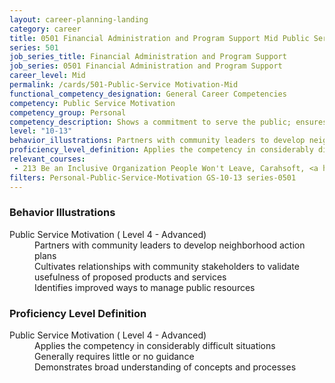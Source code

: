 ```yaml
---
layout: career-planning-landing
category: career
title: 0501 Financial Administration and Program Support Mid Public Service Motivation
series: 501
job_series_title: Financial Administration and Program Support
job_series: 0501 Financial Administration and Program Support
career_level: Mid
permalink: /cards/501-Public-Service Motivation-Mid
functional_competency_designation: General Career Competencies
competency: Public Service Motivation
competency_group: Personal
competency_description: Shows a commitment to serve the public; ensures that actions meet public needs; aligns organizational objectives and practices with public interests
level: "10-13"
behavior_illustrations: Partners with community leaders to develop neighborhood action plans ? Cultivates relationships with community stakeholders to validate usefulness of proposed products and services ? Identifies improved ways to manage public resources
proficiency_level_definition: Applies the competency in considerably difficult situations ? Generally requires little or no guidance ? Demonstrates broad understanding of concepts and processes
relevant_courses: 
 - 213 Be an Inclusive Organization People Won't Leave, Carahsoft, <a href="https://www.linkedin.com/learning/be-an-inclusive-organization-people-won-t-leave">https://www.linkedin.com/learning/be-an-inclusive-organization-people-won-t-leave</a>
filters: Personal-Public-Service-Motivation GS-10-13 series-0501
---
```


<div class="desktop:grid-col-6 margin-y-205">
  <div class="border-top-05 bg-white padding-2 shadow-5 height-full members-hover border-1px border-gray-30 border-top-orange radius-lg">
    <h3>Behavior Illustrations</h3>
    <dl class="text-base"><dt>Public Service Motivation ( Level 4 - Advanced)</dt><dd>Partners with community leaders to develop neighborhood action plans </dd><dd> Cultivates relationships with community stakeholders to validate usefulness of proposed products and services </dd><dd> Identifies improved ways to manage public resources</dd></dl>
  </div>
</div>
<div class="desktop:grid-col-6 margin-y-205">
  <div class="border-top-05 bg-white padding-2 shadow-5 height-full members-hover border-1px border-gray-30 border-top-orange radius-lg">
    <h3>Proficiency Level Definition</h3>
    <dl class="text-base"><dt>Public Service Motivation ( Level 4 - Advanced)</dt><dd>Applies the competency in considerably difficult situations </dd><dd> Generally requires little or no guidance </dd><dd> Demonstrates broad understanding of concepts and processes</dd></dl>
  </div>
</div>
